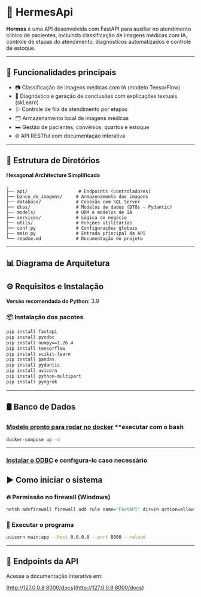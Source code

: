 
# 🏥 HermesApi

**Hermes** é uma API desenvolvida com FastAPI para auxiliar no atendimento clínico de pacientes, incluindo classificação de imagens médicas com IA, controle de etapas do atendimento, diagnósticos automatizados e controle de estoque.

---

## 📌 Funcionalidades principais

- 📷 Classificação de imagens médicas com IA (modelo TensorFlow)
- 🧾 Diagnóstico e geração de conclusões com explicações textuais (skLearn)
- 🩺 Controle de fila de atendimento por etapas
- 🗂 Armazenamento local de imagens médicas
- 🛏️ Gestão de pacientes, convênios, quartos e estoque
- 🌐 API RESTful com documentação interativa

---

## 📁 Estrutura de Diretórios

**Hexagonal Architecture Simplificada**

```
.
├── api/                   # Endpoints (controladores)
├── banco_de_imagens/     # Armazenamento das imagens
├── database/             # Conexão com SQL Server
├── dtos/                 # Modelos de dados (DTOs - Pydantic)
├── models/               # ORM e modelos de IA
├── services/             # Lógica de negócio
├── utils/                # Funções utilitárias
├── conf.py               # Configurações globais
├── main.py               # Entrada principal da API
└── readme.md             # Documentação do projeto
```

---
## 📊 Diagrama de Arquitetura

## ⚙️ Requisitos e Instalação

**Versão recomendada do Python:** 3.9

### 📦 Instalação dos pacotes

```bash
pip install fastapi
pip install pyodbc
pip install numpy==1.26.4
pip install tensorflow
pip install scikit-learn
pip install pandas
pip install pydantic
pip install uvicorn
pip install python-multipart
pip install pyngrok
```

---
## 🛢 Banco de Dados
### [Modelo pronto para rodar no docker](https://drive.google.com/drive/folders/1mLNyrJprF_lPm-jrlBFLvafd8gqKT574?usp=drive_link)  **executar com o bash 
```bash
docker-compose up -d
```

---
### [Instalar o ODBC](https://learn.microsoft.com/pt-br/sql/connect/odbc/download-odbc-driver-for-sql-server?view=sql-server-ver16) e configura-lo caso necessário

## ▶️ Como iniciar o sistema

### 🔥 Permissão no firewall (Windows)

```bash
netsh advfirewall firewall add rule name="FastAPI" dir=in action=allow protocol=TCP localport=8000
```

### 🚀 Executar o programa

```bash
uvicorn main:app --host 0.0.0.0 --port 8000 --reload
```

---

## 📡 Endpoints da API

Acesse a documentação interativa em:

[http://127.0.0.8:8000/docs](http://127.0.0.8:8000/docs)
